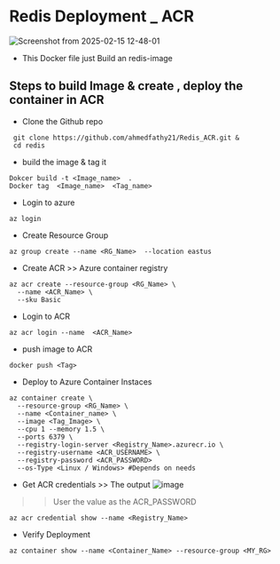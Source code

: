 # Redis Deployment _ ACR 
![Screenshot from 2025-02-15 12-48-01](https://github.com/user-attachments/assets/5432ac90-2d7b-4655-829d-82598a55e12e)

- This Docker file just Build an redis-image

##  Steps to build Image & create , deploy the container in ACR 
- Clone the Github repo 
```
 git clone https://github.com/ahmedfathy21/Redis_ACR.git &
 cd redis
```
- build the image & tag it 
```
Dokcer build -t <Image_name>  .
Docker tag  <Image_name>  <Tag_name>
```
- Login to azure
```
az login
```
- Create Resource Group
```
az group create --name <RG_Name>  --location eastus
```
- Create ACR >> Azure container registry 
```
az acr create --resource-group <RG_Name> \
  --name <ACR_Name> \
  --sku Basic
```
- Login to ACR
```
az acr login --name  <ACR_Name>
```
- push image to ACR
```
docker push <Tag>
```
- Deploy to Azure Container Instaces 
```
az container create \
  --resource-group <RG_Name> \
  --name <Container_name> \
  --image <Tag_Image> \
  --cpu 1 --memory 1.5 \
  --ports 6379 \
  --registry-login-server <Registry_Name>.azurecr.io \
  --registry-username <ACR_USERNAME> \
  --registry-password <ACR_PASSWORD>
  --os-Type <Linux / Windows> #Depends on needs 
```
- Get ACR credentials >> The output  ![image](https://github.com/user-attachments/assets/abfa3197-b124-4f7a-b50c-d6975653ba68)

 >> User the value as the ACR_PASSWORD
```
az acr credential show --name <Registry_Name>
``` 
- Verify Deployment
```
az container show --name <Container_Name> --resource-group <MY_RG>
```

 
